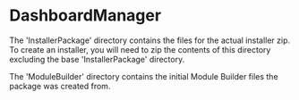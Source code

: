 DashboardManager
================

The 'InstallerPackage' directory contains the files for the actual installer zip. To create an installer, you will need to zip the contents of this directory excluding the base 'InstallerPackage' directory.

The 'ModuleBuilder' directory contains the initial Module Builder files the package was created from.